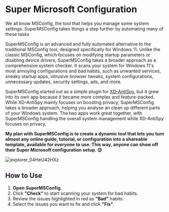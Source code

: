 # Super Microsoft Configuration

We all know MSConfig, the tool that helps you manage some system settings. SuperMSConfig takes things a step further by automating many of these tasks

SuperMSConfig is an advanced and fully automated alternative to the traditional MSConfig tool, designed specifically for Windows 11. Unlike the classic MSConfig, which focuses on modifying startup parameters or disabling device drivers, SuperMSConfig takes a broader approach as a comprehensive system checker. It scans your system for Windows 11's most annoying configurations and bad habits, such as unwanted services, sneaky startup apps, intrusive browser tweaks, system configurations, unnecessary updates, security settings, ads, and more.

SuperMSConfig started out as a simple plugin for [XD-AntiSpy](https://github.com/builtbybel/xd-AntiSpy), but it grew into its own app because it became more complex and feature-packed. While XD-AntiSpy mainly focuses on boosting privacy, SuperMSConfig takes a broader approach, helping you analyse an clean up different parts of your Windows system. The two apps work great together, with SuperMSConfig handling the overall system management while XD-AntiSpy focuses on privacy.

**My plan with SuperMSConfig is to create a dynamic tool that lets you turn almost any online guide, tutorial, or configuration into a shareable template, available for everyone to use. This way, anyone can show off their Super Microsoft configuration setup. 😉**

![explorer_04HeU42HXz](https://github.com/user-attachments/assets/f8617156-572b-44d0-94e7-cbb4b7f01e60)


## How to Use
1. **Open** **SuperMSConfig**.
2. Click **"Check"** to start scanning your system for bad habits.
3. Review the issues highlighted in red as **"Bad"** habits.
4. Select the issues you want to fix and click **"Fix"**.



